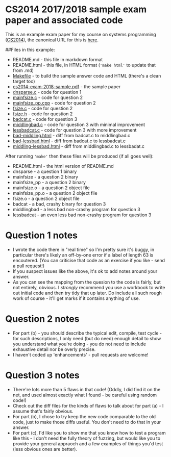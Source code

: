 
# CS2014 2017/2018 sample exam paper and associated code

This is an example exam paper for my course on systems 
programming (<a href="https://down.dsg.cs.tcd.ie/cs2014">CS2014</a>),
the canonical URL for this is 
<a href="https://down.dsg.cs.tcd.ie/cs2014/sample-exam/README.html">here</a>.

##Files in this example:

- README.md - this file in markdown format
- README.html - this file, in HTML format (```'make html'``` to update that from .md)
- [Makefile](Makefile) - to build the sample answer code and HTML (there's a clean target too)
- [cs2014-exam-2018-sample.pdf](./cs2014-exam-2018-sample.pdf) - the sample paper
- [dnsparse.c](./dnsparse.c) - code for question 1
- [mainfsize.c](./mainfsize.c) - code for question 2
- [mainfsize_pp.cpp](./mainfsize_pp.cpp) - code for question 2
- [fsize.c](./fsize.c) - code for question 2
- [fsize.h](./fsize.h) - code for question 2
- [badcat.c](./badcat.c) - code for question 3
- [middlingbad.c](./middlingbad.c) - code for question 3 with minimal improvement
- [lessbadcat.c](./lessbadcat.c) - code for question 3 with more improvement
- [bad-middling.html](./bad-middling.html) - diff from badcat.c to middlingbad.c
- [bad-lessbad.html](./bad-lessbad.html) - diff from badcat.c to lessbadcat.c
- [middling-lessbad.html](./middling-lessbad.html) - diff from middlingbad.c to lessbadat.c

After running ```'make'``` then these files will be produced (if all
goes well):

- README.html - the html version of README.md
- dnsparse - a question 1 binary
- mainfsize - a question 2 binary
- mainfsize_pp - a question 2 binary
- mainfsize.o - a question 2 object file
- mainfsize_pp.o - a question 2 object file
- fsize.o - a question 2 object file
- badcat - a bad, crashy binary for question 3 
- middlingbad - a less bad non-crashy program for question 3
- lessbadcat - an even less bad non-crashy program for question 3

# Question 1 notes

- I wrote the code there in "real time" so I'm pretty sure it's buggy, in particular 
  there's likely an off-by-one error if a label of length 63 is encoutered.
  (You can criticise that code as an exercise if you like - send a pull
  request!)
- If you suspect issues like the above, it's ok to add notes around your answer.
- As you can see the mapping from the quesion to the code is fairly, but not
  entirely, obvious. I *strongly* recommend you use a workbook to write out
  initial code and then try tidy that up later. Do include all such rough
  work of course - it'll get marks if it contains anything of use.

# Question 2 notes

- For part (b) - you should describe the typical edit, compile, test
  cycle - for such descriptions, I only need (but do need) enough
  detail to show you understand what you're doing - you do not need
  to include exhaustive detail nor be overly precise.
- I haven't coded up 'enhancements' - pull requests are welcome!

# Question 3 notes

- There're lots more than 5 flaws in that code! (Oddly, I did find it
  on the net, and used almost exactly what I found - be careful using
  random code!)
- Check out the diff files for the kinds of flaws to talk about for
  part (a) - I assume that's fairly obvious.
- For part (b), I chose to try keep the new code comparable to the
  old code, just to make those diffs useful. You don't need to do 
  that in your answer.
- For part (c), I'd like you to show me that you know how to test
  a program like this - I don't need the fully theory of fuzzing,
  but would like you to provide your general appraoch and a few
  examples of things you'd test (less obvious ones are better).

